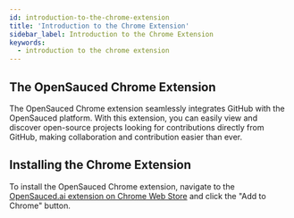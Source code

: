```yaml
---
id: introduction-to-the-chrome-extension
title: 'Introduction to the Chrome Extension'
sidebar_label: Introduction to the Chrome Extension
keywords:
  - introduction to the chrome extension
---
```


## The OpenSauced Chrome Extension

The OpenSauced Chrome extension seamlessly integrates GitHub with the OpenSauced platform. With this extension, you can easily view and discover open-source projects looking for contributions directly from GitHub, making collaboration and contribution easier than ever.

## Installing the Chrome Extension

To install the OpenSauced Chrome extension, navigate to the [OpenSauced.ai extension on Chrome Web Store](https://chrome.google.com/webstore/detail/opensauced/aebjdjjodmkdnmejakflnfpkadblfmdh) and click the "Add to Chrome" button.
